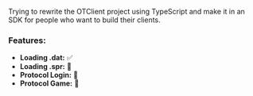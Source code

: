 Trying to rewrite the OTClient project using TypeScript and make it in an SDK for people who want to build their clients.

### Features:
- **Loading .dat:** ✅
- **Loading .spr:** 🚧
- **Protocol Login:** 🚧
- **Protocol Game:** 🚧
